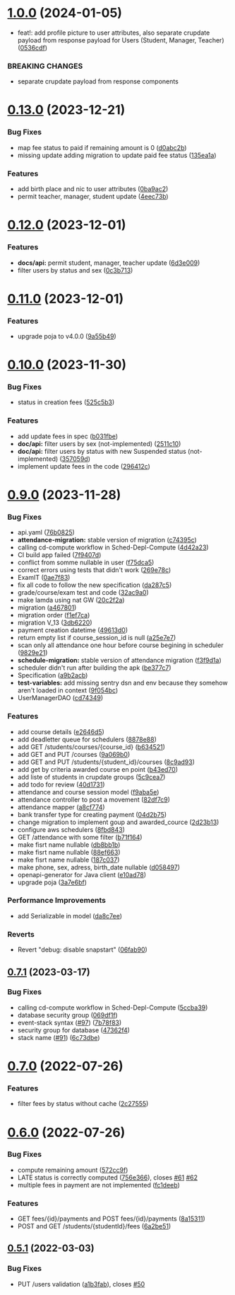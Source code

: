 # [1.0.0](https://github.com/hei-school/hei-admin-api/compare/v0.13.0...v1.0.0) (2024-01-05)


* feat!: add profile picture to user attributes, also separate crupdate payload from response payload for Users (Student, Manager, Teacher) ([0536cdf](https://github.com/hei-school/hei-admin-api/commit/0536cdf1b7b3d22fef6e7e5645fb8fef1d0cd023))


### BREAKING CHANGES

* separate crupdate payload from response components



# [0.13.0](https://github.com/hei-school/hei-admin-api/compare/v0.12.0...v0.13.0) (2023-12-21)


### Bug Fixes

* map fee status to paid if remaining amount is 0 ([d0abc2b](https://github.com/hei-school/hei-admin-api/commit/d0abc2b1179ce01a2f8d9369696705b40f50394b))
* missing update adding migration to update paid fee status ([135ea1a](https://github.com/hei-school/hei-admin-api/commit/135ea1ad6ef06ed239712cfeb6acad0237a3af57))


### Features

* add birth place and nic to user attributes ([0ba9ac2](https://github.com/hei-school/hei-admin-api/commit/0ba9ac24cc0549eb541aa3b03b38a7d7cee28f63))
* permit teacher, manager, student update ([4eec73b](https://github.com/hei-school/hei-admin-api/commit/4eec73b586b739e921a27b192051c3887031f5b0))



# [0.12.0](https://github.com/hei-school/hei-admin-api/compare/v0.11.0...v0.12.0) (2023-12-01)


### Features

* **docs/api:** permit student, manager, teacher update ([6d3e009](https://github.com/hei-school/hei-admin-api/commit/6d3e009e56dd4464cd62759588c0b6761c558163))
* filter users by status and sex ([0c3b713](https://github.com/hei-school/hei-admin-api/commit/0c3b71368eb94b123910f3fc876152c3d81177f3))



# [0.11.0](https://github.com/hei-school/hei-admin-api/compare/v0.10.0...v0.11.0) (2023-12-01)


### Features

* upgrade poja to v4.0.0 ([9a55b49](https://github.com/hei-school/hei-admin-api/commit/9a55b495d6579d70d4988c581866679a05e7f17d))



# [0.10.0](https://github.com/hei-school/hei-admin-api/compare/v0.9.0...v0.10.0) (2023-11-30)


### Bug Fixes

* status in creation fees ([525c5b3](https://github.com/hei-school/hei-admin-api/commit/525c5b3070e60fd5e620f12ef6cf95c869625206))


### Features

* add update fees in spec ([b031fbe](https://github.com/hei-school/hei-admin-api/commit/b031fbef56684348f15cf888c6d30559f4253e7e))
* **doc/api:** filter users by sex (not-implemented) ([2511c10](https://github.com/hei-school/hei-admin-api/commit/2511c1041168bf88607cec3d0f1a97e7f7ff237b))
* **doc/api:** filter users by status with new Suspended status (not-implemented) ([357059d](https://github.com/hei-school/hei-admin-api/commit/357059dbb4cd469bdabf7019d635bdeda13fd7d9))
* implement update fees in the code ([296412c](https://github.com/hei-school/hei-admin-api/commit/296412c27e0f1d0c1cca72812cadae974b3e9d09))



# [0.9.0](https://github.com/hei-school/hei-admin-api/compare/v0.7.1...v0.9.0) (2023-11-28)


### Bug Fixes

* api.yaml ([76b0825](https://github.com/hei-school/hei-admin-api/commit/76b082595a9abc12ef81b11f3835dbd8e326b621))
* **attendance-migration:** stable version of migration ([c74395c](https://github.com/hei-school/hei-admin-api/commit/c74395c72953ebfc290d46bff1ecbb1de5037ed5))
* calling cd-compute workflow in Sched-Depl-Compute ([4d42a23](https://github.com/hei-school/hei-admin-api/commit/4d42a235cc84822fa76880814e5e2cd43f0aba61))
* CI build app failed ([7f9407d](https://github.com/hei-school/hei-admin-api/commit/7f9407d9317cbe7159a19554e4770f1ba6cb99e9))
* conflict from somme nullable in user ([f75dca5](https://github.com/hei-school/hei-admin-api/commit/f75dca5b890df7a32f2d8b721da3591620c04c26))
* correct errors using tests that didn't work ([269e78c](https://github.com/hei-school/hei-admin-api/commit/269e78c4404348dcead90532f86c3905c741a0a2))
* ExamIT ([0ae7f83](https://github.com/hei-school/hei-admin-api/commit/0ae7f83a67e7e59d25fae557115bc3519454dcef))
* fix all code to follow the new specification ([da287c5](https://github.com/hei-school/hei-admin-api/commit/da287c5f2f29a05b2e45c12211246de57ef17939))
* grade/course/exam test and code ([32ac9a0](https://github.com/hei-school/hei-admin-api/commit/32ac9a013a057092b5f0a943e54eee22946507cd))
* make lamda using nat GW ([20c2f2a](https://github.com/hei-school/hei-admin-api/commit/20c2f2aec1a94fcbbf02a2d86f84e2e820054123))
* migration  ([a467801](https://github.com/hei-school/hei-admin-api/commit/a467801abf7e14d1d840c2896cfb9ce09fe884a0))
* migration order ([f1ef7ca](https://github.com/hei-school/hei-admin-api/commit/f1ef7ca006da4a483da0b2c701dfd364629fbbef))
* migration V_13 ([3db6220](https://github.com/hei-school/hei-admin-api/commit/3db62202268343a45052c542e87cba86edf005c5))
* payment creation datetime  ([49613d0](https://github.com/hei-school/hei-admin-api/commit/49613d0f9998dd1bcec136d70f1f3f7a8d62e87b))
* return empty list if course_session_id is null ([a25e7e7](https://github.com/hei-school/hei-admin-api/commit/a25e7e7d05366d3f283fd1d89ed7f635be7caa81))
* scan only all attendance one hour before course begining in scheduler ([9829e21](https://github.com/hei-school/hei-admin-api/commit/9829e21e9cd87a64651687a2a25ca66a1a21119f))
* **schedule-migration:** stable version of attendance migration ([f3f9d1a](https://github.com/hei-school/hei-admin-api/commit/f3f9d1a3b86d723a975de9c5f1d8915192a021cb))
* scheduler didn't run after building the apk ([be377c7](https://github.com/hei-school/hei-admin-api/commit/be377c7df842432edf85ab2be6ca5fa3258ad221))
* Specification ([a9b2acb](https://github.com/hei-school/hei-admin-api/commit/a9b2acbdc1704c54d850d6a56941933985f38dee))
* **test-variables:** add missing sentry dsn and env because they somehow aren't loaded in context ([9f054bc](https://github.com/hei-school/hei-admin-api/commit/9f054bcf5a3e965bf9ea1ca85de7bf68d32fe480))
* UserManagerDAO ([cd74349](https://github.com/hei-school/hei-admin-api/commit/cd74349e3d5ccb422d7f651ffd35a310fc41da62))


### Features

* add course details ([e2646d5](https://github.com/hei-school/hei-admin-api/commit/e2646d5cd29d7a7b907641fd8fe3092e177db39a))
* add deadletter queue for schedulers ([8878e88](https://github.com/hei-school/hei-admin-api/commit/8878e8819d52f69e8ecff98d07e317f5ca51d355))
* add GET /students/courses/{course_id} ([b634521](https://github.com/hei-school/hei-admin-api/commit/b6345212afe115c7702e5098f3ec5ab8e5e52397))
* add GET and PUT /courses ([9a069b0](https://github.com/hei-school/hei-admin-api/commit/9a069b0df7ead5f40bc080f2ce36014e50cbd1e5))
* add GET and PUT /students/{student_id}/courses ([8c9ad93](https://github.com/hei-school/hei-admin-api/commit/8c9ad93fd4f02c7cff06f46d31e3586c618a4fe9))
* add get by criteria awarded course en point ([b43ed70](https://github.com/hei-school/hei-admin-api/commit/b43ed70f90ce71357f6015404a5aba9978b50711))
* add liste of students in crupdate groups ([5c9cea7](https://github.com/hei-school/hei-admin-api/commit/5c9cea7c4c7d9d61fbfb09a4b36ba5ec998e7a71))
* add todo for review ([40d1731](https://github.com/hei-school/hei-admin-api/commit/40d1731ad46a564741ead81636bca778fe2e977a))
* attendance and course session model ([f9aba5e](https://github.com/hei-school/hei-admin-api/commit/f9aba5e6896a71a7feb60b388bf241879d2e7901))
* attendance controller to post a movement ([82df7c9](https://github.com/hei-school/hei-admin-api/commit/82df7c92a95b82133577690730416ab7200beb8e))
* attendance mapper ([a8cf774](https://github.com/hei-school/hei-admin-api/commit/a8cf774ea3beb51c21438ce248e6abfeb6fca2f5))
* bank transfer type for creating payment ([04d2b75](https://github.com/hei-school/hei-admin-api/commit/04d2b75fc20850e8ba784ab6b62ef3a6ef58f4aa))
* change migration to implement goup and awarded_cource ([2d23b13](https://github.com/hei-school/hei-admin-api/commit/2d23b131d4c57b16615a809c32da0e3b68dbc7b8))
* configure aws schedulers ([8fbd843](https://github.com/hei-school/hei-admin-api/commit/8fbd84347f9db01947bad80fc041d34797b43e6a))
* GET /attendance with some filter ([b71f164](https://github.com/hei-school/hei-admin-api/commit/b71f164c38e3a102f40dd262a6a01a922314f263))
* make fisrt name nullable ([db8bb1b](https://github.com/hei-school/hei-admin-api/commit/db8bb1b553f4918b86d58b58c8e0d1a9202e8924))
* make fisrt name nullable ([88ef663](https://github.com/hei-school/hei-admin-api/commit/88ef663d4aaa43e51d0b69211a5a90439e3f833a))
* make fisrt name nullable ([187c037](https://github.com/hei-school/hei-admin-api/commit/187c037061789deb1a51f906aa6919e3af7fb262))
* make phone, sex, adress, birth_date nullable ([d058497](https://github.com/hei-school/hei-admin-api/commit/d05849771b963ba2955ecb837c5aa78a694fc9d0))
* openapi-generator for Java client ([e10ad78](https://github.com/hei-school/hei-admin-api/commit/e10ad78c0f6af3ce44edd2b562a2bd0103d5fe47))
* upgrade poja ([3a7e6bf](https://github.com/hei-school/hei-admin-api/commit/3a7e6bf86228cadfcf81c3ab6ea0b8c0e160de56))


### Performance Improvements

* add Serializable in model ([da8c7ee](https://github.com/hei-school/hei-admin-api/commit/da8c7ee5a555cf877580bc9ad23c7ccdb85430e4))


### Reverts

* Revert "debug: disable snapstart" ([06fab90](https://github.com/hei-school/hei-admin-api/commit/06fab90a56c12762ddff6f744b164bbd1cc68d48))



## [0.7.1](https://github.com/hei-school/hei-admin-api/compare/v0.7.0...v0.7.1) (2023-03-17)


### Bug Fixes

* calling cd-compute workflow in Sched-Depl-Compute ([5ccba39](https://github.com/hei-school/hei-admin-api/commit/5ccba39cb1daa9f95bb102b7d9eba9c38635b799))
* database security group ([069df1f](https://github.com/hei-school/hei-admin-api/commit/069df1fe35c46d182242a52588f29b6f3ef4876a))
* event-stack syntax ([#97](https://github.com/hei-school/hei-admin-api/issues/97)) ([7b78f83](https://github.com/hei-school/hei-admin-api/commit/7b78f8341c137b9eada7cdb391a8634e13e2af1e))
* security group for database ([47362f4](https://github.com/hei-school/hei-admin-api/commit/47362f4e6dd5df608e40465d9ebcc23439958e13))
* stack name ([#91](https://github.com/hei-school/hei-admin-api/issues/91)) ([6c73dbe](https://github.com/hei-school/hei-admin-api/commit/6c73dbe419292714ae9335d09669c55b4cc011f1))



# [0.7.0](https://github.com/hei-school/hei-admin-api/compare/v0.6.0...v0.7.0) (2022-07-26)


### Features

* filter fees by status without cache ([2c27555](https://github.com/hei-school/hei-admin-api/commit/2c27555f7fe06284f9a70e144a7399f2a5ae2524))



# [0.6.0](https://github.com/hei-school/hei-admin-api/compare/v0.5.1...v0.6.0) (2022-07-26)


### Bug Fixes

* compute remaining amount ([572cc9f](https://github.com/hei-school/hei-admin-api/commit/572cc9f01bedd1689c81edb9a68b43bdcb210c91))
* LATE status is correctly computed ([756e366](https://github.com/hei-school/hei-admin-api/commit/756e3669f911a457c9388311001389a14f695a9b)), closes [#61](https://github.com/hei-school/hei-admin-api/issues/61) [#62](https://github.com/hei-school/hei-admin-api/issues/62)
* multiple fees in payment are not implemented ([fc1deeb](https://github.com/hei-school/hei-admin-api/commit/fc1deeb13f9c772908c6a4d0b7ffd9772ed0de1f))


### Features

* GET fees/{id}/payments and POST fees/{id}/payments ([8a15311](https://github.com/hei-school/hei-admin-api/commit/8a15311af3152061a5bd7c7f332d248afede05d4))
* POST and GET /students/{studentId}/fees ([6a2be51](https://github.com/hei-school/hei-admin-api/commit/6a2be515c76959fe12ced16a122f658d8443782b))



## [0.5.1](https://github.com/hei-school/hei-admin-api/compare/v0.5.0...v0.5.1) (2022-03-03)


### Bug Fixes

* PUT /users validation ([a1b3fab](https://github.com/hei-school/hei-admin-api/commit/a1b3fabf692cf4a75b64a37393e8604fc80c99db)), closes [#50](https://github.com/hei-school/hei-admin-api/issues/50)




